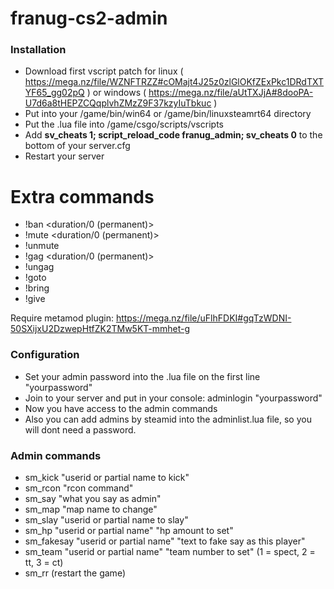 # franug-cs2-admin

### Installation

* Download first vscript patch for linux ( https://mega.nz/file/WZNFTRZZ#cOMajt4J25z0zlGlOKfZExPkc1DRdTXTYF65_gg02pQ ) or windows ( https://mega.nz/file/aUtTXJjA#8dooPA-U7d6a8tHEPZCQqplvhZMzZ9F37kzyIuTbkuc )
* Put into your /game/bin/win64 or /game/bin/linuxsteamrt64 directory
* Put the .lua file into /game/csgo/scripts/vscripts
* Add **sv_cheats 1; script_reload_code franug_admin; sv_cheats 0** to the bottom of your server.cfg
* Restart your server

# Extra commands

* !ban <name> <duration/0 (permanent)>
* !mute <name> <duration/0 (permanent)>
* !unmute <name>
* !gag <name> <duration/0 (permanent)>
* !ungag <name>
* !goto <name>
* !bring <name>
* !give <name> <weapon>

Require metamod plugin: https://mega.nz/file/uFlhFDKI#gqTzWDNI-50SXijxU2DzwepHtfZK2TMw5KT-mmhet-g

### Configuration

* Set your admin password into the .lua file on the first line "yourpassword"
* Join to your server and put in your console: adminlogin "yourpassword"
* Now you have access to the admin commands
* Also you can add admins by steamid into the adminlist.lua file, so you will dont need a password.

### Admin commands

* sm_kick "userid or partial name to kick"
* sm_rcon "rcon command"
* sm_say "what you say as admin"
* sm_map "map name to change"
* sm_slay "userid or partial name to slay"
* sm_hp "userid or partial name" "hp amount to set"
* sm_fakesay "userid or partial name" "text to fake say as this player"
* sm_team "userid or partial name" "team number to set" (1 = spect, 2 = tt, 3 = ct)
* sm_rr (restart the game)
  
